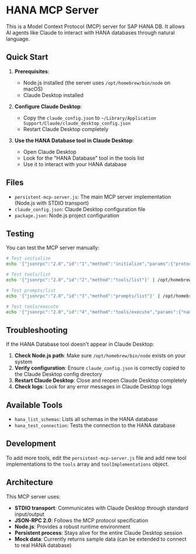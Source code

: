 # HANA MCP Server

This is a Model Context Protocol (MCP) server for SAP HANA DB. It allows AI agents like Claude to interact with HANA databases through natural language.

## Quick Start

1. **Prerequisites**:
   - Node.js installed (the server uses `/opt/homebrew/bin/node` on macOS)
   - Claude Desktop installed

2. **Configure Claude Desktop**:
   - Copy the `claude_config.json` to `~/Library/Application Support/Claude/claude_desktop_config.json`
   - Restart Claude Desktop completely

3. **Use the HANA Database tool in Claude Desktop**:
   - Open Claude Desktop
   - Look for the "HANA Database" tool in the tools list
   - Use it to interact with your HANA database

## Files

- `persistent-mcp-server.js`: The main MCP server implementation (Node.js with STDIO transport)
- `claude_config.json`: Claude Desktop configuration file
- `package.json`: Node.js project configuration

## Testing

You can test the MCP server manually:

```bash
# Test initialize
echo '{"jsonrpc":"2.0","id":"1","method":"initialize","params":{"protocolVersion":"2024-11-05","capabilities":{},"clientInfo":{"name":"Claude Desktop","version":"1.0.0"}}}' | /opt/homebrew/bin/node persistent-mcp-server.js

# Test tools/list
echo '{"jsonrpc":"2.0","id":"2","method":"tools/list"}' | /opt/homebrew/bin/node persistent-mcp-server.js

# Test prompts/list
echo '{"jsonrpc":"2.0","id":"3","method":"prompts/list"}' | /opt/homebrew/bin/node persistent-mcp-server.js

# Test tools/execute
echo '{"jsonrpc":"2.0","id":"4","method":"tools/execute","params":{"name":"hana_test_connection","arguments":{}}}' | /opt/homebrew/bin/node persistent-mcp-server.js
```

## Troubleshooting

If the HANA Database tool doesn't appear in Claude Desktop:

1. **Check Node.js path**: Make sure `/opt/homebrew/bin/node` exists on your system
2. **Verify configuration**: Ensure `claude_config.json` is correctly copied to the Claude Desktop config directory
3. **Restart Claude Desktop**: Close and reopen Claude Desktop completely
4. **Check logs**: Look for any error messages in Claude Desktop logs

## Available Tools

- `hana_list_schemas`: Lists all schemas in the HANA database
- `hana_test_connection`: Tests the connection to the HANA database

## Development

To add more tools, edit the `persistent-mcp-server.js` file and add new tool implementations to the `tools` array and `toolImplementations` object.

## Architecture

This MCP server uses:
- **STDIO transport**: Communicates with Claude Desktop through standard input/output
- **JSON-RPC 2.0**: Follows the MCP protocol specification
- **Node.js**: Provides a robust runtime environment
- **Persistent process**: Stays alive for the entire Claude Desktop session
- **Mock data**: Currently returns sample data (can be extended to connect to real HANA database)
